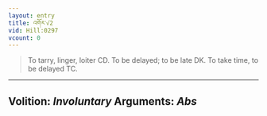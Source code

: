 ```yaml
---
layout: entry
title: འགོར་√2
vid: Hill:0297
vcount: 0
---
```

> To tarry, linger, loiter CD\. To be delayed; to be late DK\. To take time, to be delayed TC\.

---
Volition: _Involuntary_
Arguments: _Abs_
---

